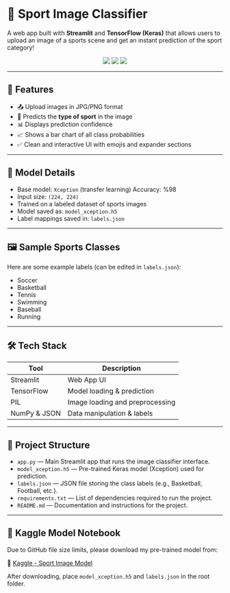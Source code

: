 # 🏅 Sport Image Classifier

A web app built with **Streamlit** and **TensorFlow (Keras)** that allows users to upload an image of a sports scene and get an instant prediction of the sport category!

<div align="center">
  <img src="https://img.shields.io/badge/Streamlit-%23FF4B4B.svg?&style=for-the-badge&logo=streamlit&logoColor=white"/>
  <img src="https://img.shields.io/badge/TensorFlow-FC7308?style=for-the-badge&logo=tensorflow&logoColor=white"/>
  <img src="https://img.shields.io/badge/PIL-Python%20Imaging%20Library-blue?style=for-the-badge"/>
</div>

---


## 📌 Features

- 📤 Upload images in JPG/PNG format
- 🧠 Predicts the **type of sport** in the image
- 📊 Displays prediction confidence
- 📈 Shows a bar chart of all class probabilities
- ✅ Clean and interactive UI with emojis and expander sections

---

## 🧠 Model Details

- Base model: `Xception` (transfer learning)  Accuracy: %98
- Input size: `(224, 224)`
- Trained on a labeled dataset of sports images
- Model saved as: `model_xception.h5`
- Label mappings saved in: `labels.json`

---

## 🖼️ Sample Sports Classes

Here are some example labels (can be edited in `labels.json`):

- Soccer
- Basketball
- Tennis
- Swimming
- Baseball
- Running

---

## 🛠️ Tech Stack

| Tool           | Description                      |
|----------------|----------------------------------|
| Streamlit      | Web App UI                       |
| TensorFlow     | Model loading & prediction       |
| PIL            | Image loading and preprocessing  |
| NumPy & JSON   | Data manipulation & labels       |

---

## 📁 Project Structure

- `app.py` — Main Streamlit app that runs the image classifier interface.
- `model_xception.h5` — Pre-trained Keras model (Xception) used for prediction.
- `labels.json` — JSON file storing the class labels (e.g., Basketball, Football, etc.).
- `requirements.txt` — List of dependencies required to run the project.
- `README.md` — Documentation and instructions for the project.

---

## 🔗 Kaggle Model Notebook

Due to GitHub file size limits, please download my pre-trained model from:

🔗 [Kaggle - Sport Image Model](https://www.kaggle.com/code/rahmamabdelfattah/xception-0-98-sports-classification)

After downloading, place `model_xception.h5` and `labels.json` in the root folder.
